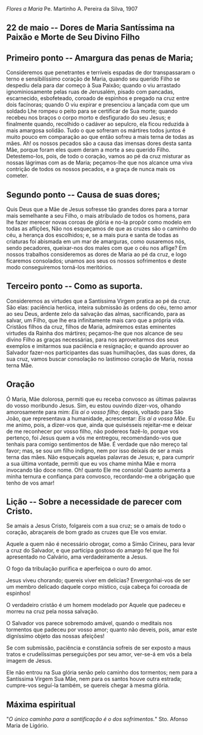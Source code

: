 *Flores a Maria*
Pe. Martinho A. Pereira da Silva, 1907

## 22 de  maio -- Dores de Maria Santíssima na Paixão e Morte de Seu Divino Filho

## Primeiro ponto -- Amargura das penas de Maria;

Consideremos que penetrantes e terríveis espadas de dor transpassaram o terno e sensibilíssimo coração de Maria, quando seu querido Filho se despediu dela para dar começo à Sua Paixão; quando o viu arrastado ignominiosamente pelas ruas de Jerusalém, pisado com pancadas, escarnecido, esbofeteado, coroado de espinhos e pregado na cruz entre dois facínoras; quando O viu expirar e presenciou a lançada com que um soldado Lhe rompeu o peito para se certificar de Sua morte; quando recebeu nos braços o corpo morto e desfigurado do seu Jesus; e finalmente quando, recolhido o cadáver ao sepulcro, ela ficou reduzida à mais amargosa solidão. Tudo o que sofreram os mártires todos juntos é muito pouco em comparação ao que então sofreu a mais terna de todas as mães. Ah! os nossos pecados são a causa das imensas dores desta santa Mãe, porque foram eles quem deram a morte a seu querido Filho. Detestemo-los, pois, de todo o coração, vamos ao pé da cruz misturar as nossas lágrimas com as de Maria; peçamos-lhe que nos alcance uma viva contrição de todos os nossos pecados, e a graça de nunca mais os cometer.

## Segundo ponto -- Causa de suas dores;

Quis Deus que a Mãe de Jesus sofresse tão grandes dores para a tornar mais semelhante a seu Filho, o mais atribulado de todos os homens, para lhe fazer merecer novas coroas de glória e no-la propôr como modelo em todas as aflições, Não nos esqueçamos de que as cruzes são o caminho do céu, a herança dos escolhidos; e, se a mais pura e santa de todas as criaturas foi abismada em um mar de amarguras, como ousaremos nós, sendo pecadores, queixar-nos dos males com que o céu nos aflige? Em nossos trabalhos consideremos as dores de Maria ao pé da cruz, e logo ficaremos consolados; unamos aos seus os nossos sofrimentos e deste modo conseguiremos torná-los meritórios.

## Terceiro ponto -- Como as suporta.

Consideremos as virtudes que a Santíssima Virgem pratica ao pé da cruz. São elas: paciência heróica, inteira submissão às ordens do céu, terno amor ao seu Deus, ardente zelo da salvação das almas, sacrificando, para as salvar, um Filho, que lhe era infinitamente mais caro que a própria vida. Cristãos filhos da cruz, filhos de Maria, admiremos estas eminentes virtudes da Rainha dos mártires; peçamos-lhe que nos alcance de seu divino Filho as graças necessárias, para nos aproveitarmos dos seus exemplos e imitarmos sua paciência e resignação; e quando aprouver ao Salvador fazer-nos participantes das suas humilhações, das suas dores, da sua cruz, vamos buscar consolação no lastimoso coração de Maria, nossa terna Mãe.

## Oração

Ó Maria, Mãe dolorosa, permiti que eu receba convosco as últimas palavras do vosso moribundo Jesus. Sim, eu estou ouvindo dizer-vos, olhando amorosamente para mim: _Eis aí o vosso filho_; depois, voltado para São João, que representava a humanidade, acrescentar: _Eis aí a vossa Mãe_. Eu me animo, pois, a dizer-vos que, ainda que quisésseis rejeitar-me e deixar de me reconhecer por vosso filho, não podereos fazê-lo, porque vos pertenço, foi Jesus quem a vós me entregou, recomendando-vos que tenhais para comigo sentimentos de Mãe. É verdade que não mereço tal favor; mas, se sou um filho indigno, nem por isso deixais de ser a mais terna das mães. Não esqueçais aquelas palavras de Jesus; e, para cumprir a sua última vontade, permiti que eu vos chame minha Mãe e morra invocando tão doce nome. Oh! quanto Ele me consola! Quanto aumenta a minha ternura e confiança para convosco, recordando-me a obrigação que tenho de vos amar!

## Lição -- Sobre a necessidade de parecer com Cristo.

Se amais a Jesus Cristo, folgareis com a sua cruz; se o amais de todo o coração, abraçareis de bom grado as cruzes que Ele vos enviar.

Aquele a quem não é necessário obrogar, como a Simão Cirineu, para levar a cruz do Salvador, e que participa gostoso do amargo fel que lhe foi apresentado no Calvário, ama verdadeiramente a Jesus.

O fogo da tribulação purifica e aperfeiçoa o ouro do amor.

Jesus viveu chorando; quereis viver em delícias? Envergonhai-vos de ser um membro delicado daquele corpo místico, cuja cabeça foi coroada de espinhos!

O verdadeiro cristão é um homem modelado por Aquele que padeceu e morreu na cruz pela nossa salvação.

O Salvador vos parece sobremodo amável, quando o meditais nos tormentos que padeceu por vosso amor; quanto não deveis, pois, amar este digníssimo objeto das nossas afeições!

Se com submissão, paciência e constância sofreis de ser exposto a maus tratos e crudelíssimas perseguições por seu amor, ver-se-á em vós a bela imagem de Jesus.

Ele não entrou na Sua glória senão pelo caminho dos tormentos; nem para a Santíssima Virgem Sua Mãe, nem para os santos houve outra estrada; cumpre-vos seguí-la também, se quereis chegar à mesma glória.

## Máxima espiritual

"_O único caminho para a santificação é o dos sofrimentos._" Sto. Afonso Maria de Ligório.
